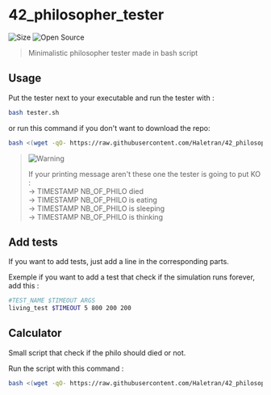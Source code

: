 # 42_philosopher_tester
![Size](https://img.shields.io/github/repo-size/Haletran/42_philosopher_tester)
![Open Source](https://badges.frapsoft.com/os/v2/open-source.svg?v=103)

>Minimalistic philosopher tester made in bash script

## Usage

Put the tester next to your executable and run the tester with :
```bash
bash tester.sh
```
or run this command if you don't want to download the repo:
```bash
bash <(wget -qO- https://raw.githubusercontent.com/Haletran/42_philosopher_tester/main/tester.sh)
```

> <picture>
>   <source media="(prefers-color-scheme: light)" srcset="https://raw.githubusercontent.com/Mqxx/GitHub-Markdown/main/blockquotes/badge/light-theme/warning.svg">
>   <img alt="Warning" src="https://raw.githubusercontent.com/Mqxx/GitHub-Markdown/main/blockquotes/badge/dark-theme/warning.svg">
> </picture><br>
>
> If your printing message aren't these one the tester is going to put KO :
> <br>
> -> TIMESTAMP NB_OF_PHILO died <br>
> -> TIMESTAMP NB_OF_PHILO is eating <br>
> -> TIMESTAMP NB_OF_PHILO is sleeping <br>
> -> TIMESTAMP NB_OF_PHILO is thinking


## Add tests

If you want to add tests, just add a line in the corresponding parts.

Exemple if you want to add a test that check if the simulation runs forever, add this :
```bash
#TEST_NAME $TIMEOUT ARGS
living_test $TIMEOUT 5 800 200 200
```


## Calculator

Small script that check if the philo should died or not.

Run the script with this command :
```bash
bash <(wget -qO- https://raw.githubusercontent.com/Haletran/42_philosopher_tester/main/calculator.sh)
```

